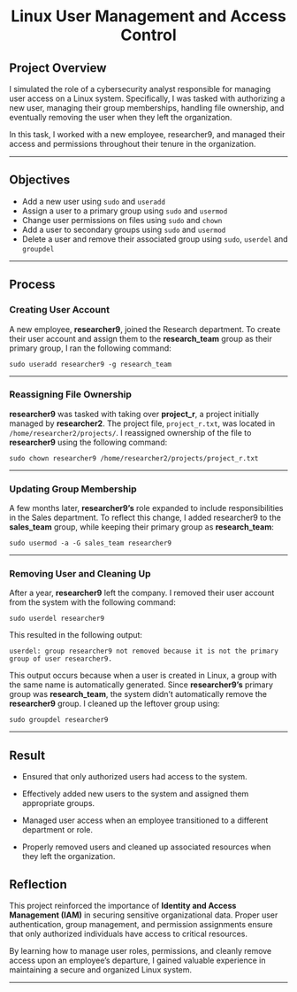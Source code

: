 # <p align="center"> Linux User Management and Access Control </p>

## Project Overview

I simulated the role of a cybersecurity analyst responsible for managing user access on a Linux system. Specifically, I was tasked with authorizing a new user, managing their group memberships, handling file ownership, and eventually removing the user when they left the organization.

In this task, I worked with a new employee, researcher9, and managed their access and permissions throughout their tenure in the organization.

---

## Objectives

* Add a new user using `sudo` and `useradd`
* Assign a user to a primary group using `sudo` and `usermod`
* Change user permissions on files using `sudo` and  `chown`
* Add a user to secondary groups using `sudo` and `usermod`
* Delete a user and remove their associated group using `sudo`, `userdel` and `groupdel`

---

## Process

### Creating User Account
A new employee, **researcher9**, joined the Research department. To create their user account and assign them to the **research_team** group as their primary group, I ran the following command:

`sudo useradd researcher9 -g research_team`

---

### Reassigning File Ownership
**researcher9** was tasked with taking over **project_r**, a project initially managed by **researcher2**. The project file, `project_r.txt`, was located in `/home/researcher2/projects/`. I reassigned ownership of the file to **researcher9** using the following command:

`sudo chown researcher9 /home/researcher2/projects/project_r.txt`

---

### Updating Group Membership
A few months later, **researcher9’s** role expanded to include responsibilities in the Sales department. To reflect this change, I added researcher9 to the **sales_team** group, while keeping their primary group as **research_team**:

`sudo usermod -a -G sales_team researcher9`

---

### Removing User and Cleaning Up
After a year, **researcher9** left the company. I removed their user account from the system with the following command:

`sudo userdel researcher9`

This resulted in the following output:

`userdel: group researcher9 not removed because it is not the primary group of user researcher9.`

This output occurs because when a user is created in Linux, a group with the same name is automatically generated. Since **researcher9’s** primary group was **research_team**, the system didn’t automatically remove the **researcher9** group. I cleaned up the leftover group using:

`sudo groupdel researcher9`

---

## Result

* Ensured that only authorized users had access to the system.

* Effectively added new users to the system and assigned them appropriate groups.

* Managed user access when an employee transitioned to a different department or role.

* Properly removed users and cleaned up associated resources when they left the organization.

## Reflection
This project reinforced the importance of **Identity and Access Management (IAM)** in securing sensitive organizational data. Proper user authentication, group management, and permission assignments ensure that only authorized individuals have access to critical resources.

By learning how to manage user roles, permissions, and cleanly remove access upon an employee’s departure, I gained valuable experience in maintaining a secure and organized Linux system.

---